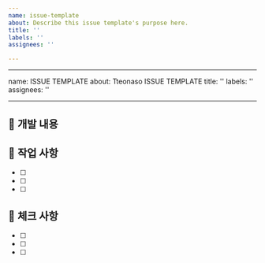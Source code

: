 ```yaml
---
name: issue-template
about: Describe this issue template's purpose here.
title: ''
labels: ''
assignees: ''

---
```


---
name: ISSUE TEMPLATE
about: Tteonaso ISSUE TEMPLATE
title: ''
labels: ''
assignees: ''

---

## 🍒 개발 내용

## 🍒 작업 사항
- [ ]
- [ ]
- [ ]

## 🍒 체크 사항
- [ ]
- [ ]
- [ ]
